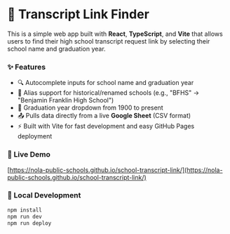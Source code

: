 # 📄 Transcript Link Finder

This is a simple web app built with **React**, **TypeScript**, and **Vite** that allows users to find their high school transcript request link by selecting their school name and graduation year.

### ✨ Features

- 🔍 Autocomplete inputs for school name and graduation year
- 🔁 Alias support for historical/renamed schools (e.g., "BFHS" → "Benjamin Franklin High School")
- 📅 Graduation year dropdown from 1900 to present
- 📤 Pulls data directly from a live **Google Sheet** (CSV format)
- ⚡ Built with Vite for fast development and easy GitHub Pages deployment

### 🔗 Live Demo

[https://nola-public-schools.github.io/school-transcript-link/](https://nola-public-schools.github.io/school-transcript-link/)

### 🚀 Local Development

```bash
npm install
npm run dev
npm run deploy
```
